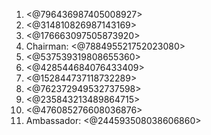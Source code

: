 1. <@796436987405008927>
2. <@314810826987143169>
3. <@176663097505873920>
4. Chairman: <@788495521752023080>
5. <@537539319808655360>
6. <@428544684076433409>
7. <@152844737118732289>
8. <@762372949532737598>
9. <@235843213489864715>
10. <@476085276608036876>
11. Ambassador: <@244593508038606860>
